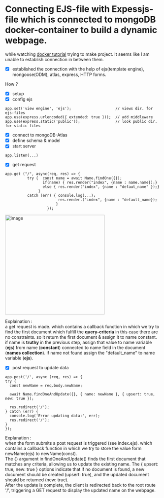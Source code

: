 # Connecting EJS-file with Expessjs-file which is connected to mongoDB docker-container to build a dynamic webpage.
while watching [docker tutorial](https://youtu.be/3c-iBn73dDE?t=4004) trying to make project. It seems like I am unable to establish connection in between them.

  - [x] established the connection  with the help of ejs(template engine), mongoose(ODM), atlas, express, HTTP forms.
  
  How ?<br>
  - [x] setup
  - [x] config ejs<br>
  ```
  app.set('view engine', 'ejs');                    // views dir. for ejs-files
app.use(express.urlencoded({ extended: true }));  // add middleware
app.use(express.static('public'));                // look public dir. for static files
```
  - [x] connect to mongoDB-Atlas
  - [x] define schema & model
  - [x] start server
  ```
  app.listen(...)
  ```
  - [x] get request
    
```
app.get ("/", async(req, res) => {
          try {  const name = await Name.findOne({});
                 if(name) { res.render("index", {name : name.name});}
                 else { res.render("index", {name : "defaut_name" });}
               }
          catch (err) { console.log(...);
                        res.render.("index", {name : "default_name});
                       }
                   });
```
<img width="323" alt="image" src="https://github.com/parth721/beginner/assets/112557191/36c2f946-0a04-4cba-99d8-2bb827ca344a">

   Explaination : <br> a get request is made.  which contains a callback function in which we try to find the first document which fulfill the  __query-criteria__  in this case there are no constraints. so it return the first document & assign it to name constant. <br>if name is ****truthy**** in the previous step, assign that value to name variable (__ejs__) from name (__constant__) connected to name field in the document (__names collection__). if name not found assign the "default_name" to name variable (__ejs__).
   
  - [x] post request to update data
  
  ```
  app.post('/', async (req, res) => {
  try {
    const newName = req.body.newName;

    await Name.findOneAndUpdate({}, { name: newName }, { upsert: true, new: true });

    res.redirect('/');
  } catch (err) {
    console.log('Error updating data:', err);
    res.redirect('/');
  }
});

  ```
  Explanation : <br> when the form submits a post request is triggered (see index.ejs).  which contains a callback function in which  we try to store the value form newName(ejs) to newName(const).  <br>The {} argument in findOneAndUpdate() finds the first document that matches any criteria, allowing us to update the existing name. The { upsert: true, new: true } options indicate that if no document is found, a new document should be created (upsert: true), and the updated document should be returned (new: true).
<br>After the update is complete, the client is redirected back to the root route '/', triggering a GET request to display the updated name on the webpage.
